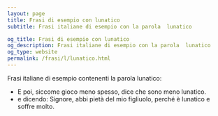 ```yaml
---
layout: page
title: Frasi di esempio con lunatico 
subtitle: Frasi italiane di esempio con la parola  lunatico

og_title: Frasi di esempio con lunatico 
og_description: Frasi italiane di esempio con la parola  lunatico
og_type: website
permalink: /frasi/l/lunatico.html
---
```


Frasi italiane di esempio contenenti la parola lunatico:


- E poi, siccome gioco meno spesso, dice che sono meno lunatico.
- e dicendo: Signore, abbi pietà del mio figliuolo, perché è lunatico e soffre molto.

